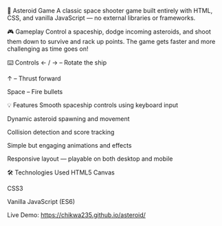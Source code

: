 🚀 Asteroid Game A classic space shooter game built entirely with HTML, CSS, and vanilla JavaScript — no external libraries or frameworks.

🎮 Gameplay Control a spaceship, dodge incoming asteroids, and shoot them down to survive and rack up points. The game gets faster and more challenging as time goes on!

⌨️ Controls
← / → – Rotate the ship

↑ – Thrust forward

Space – Fire bullets

💡 Features Smooth spaceship controls using keyboard input

Dynamic asteroid spawning and movement

Collision detection and score tracking

Simple but engaging animations and effects

Responsive layout — playable on both desktop and mobile

🛠️ Technologies Used HTML5 Canvas

CSS3

Vanilla JavaScript (ES6)

Live Demo: https://chikwa235.github.io/asteroid/
